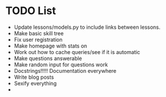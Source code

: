TODO List
=========
- Update lessons/models.py to include links between lessons.
- Make basic skill tree
- Fix user registration
- Make homepage with stats on
- Work out how to cache queries/see if it is automatic
- Make questions answerable
- Make random input for questions work
- Docstrings!!!!! Documentation everywhere
- Write blog posts
- Sexify everything
- 
